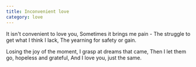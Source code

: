 ```yaml
---
title: Inconvenient love
category: love
---
```


It isn't convenient to love you,
Sometimes it brings me pain -
The struggle to get what I think I lack,
The yearning for safety or gain.


Losing the joy of the moment,
I grasp at dreams that came,
Then I let them go, hopeless and grateful,
And I love you, just the same.
